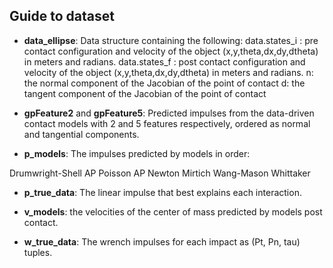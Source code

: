 
## Guide to dataset

* **data_ellipse**: Data structure containing the following:
data.states_i : pre contact configuration and velocity of the object (x,y,theta,dx,dy,dtheta) in meters and radians.
data.states_f : post contact configuration and velocity of the object (x,y,theta,dx,dy,dtheta) in meters and radians.
n: the normal component of the Jacobian of the point of contact
d: the tangent component of the Jacobian of the point of contact

* **gpFeature2** and **gpFeature5**: Predicted impulses from the data-driven contact models with 2 and 5 features respectively, ordered as normal and tangential components.

* **p_models**: The impulses predicted by models in order:

Drumwright-Shell
AP Poisson
AP Newton
Mirtich
Wang-Mason
Whittaker

* **p_true_data**: The linear impulse that best explains each interaction.

* **v_models**: the velocities of the center of mass predicted by models post contact.

* **w_true_data**: The wrench impulses for each impact as (Pt, Pn, tau) tuples.
